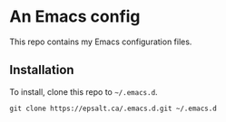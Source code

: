 # An Emacs config

This repo contains my Emacs configuration files.

## Installation

To install, clone this repo to `~/.emacs.d`.

```
git clone https://epsalt.ca/.emacs.d.git ~/.emacs.d
```
